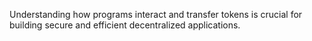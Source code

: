 Understanding how programs interact and transfer tokens is crucial for building secure and efficient decentralized applications.
